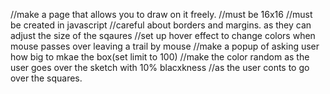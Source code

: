 //make a page that allows you to draw on it freely.
//must be 16x16
//must be created in javascript
//careful about borders and margins. as they can adjust the size of the sqaures
//set up hover effect to change colors when mouse passes over leaving a trail by mouse
//make a popup of asking user how big to mkae the box(set limit to 100)
//make the color random as the user goes over the sketch with 10% blacxkness
//as the user conts to go over the squares.
